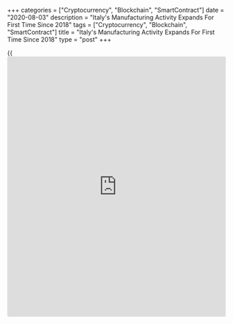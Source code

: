 +++
categories = ["Cryptocurrency", "Blockchain", "SmartContract"]
date = "2020-08-03"
description = "Italy's Manufacturing Activity Expands For First Time Since 2018"
tags = ["Cryptocurrency", "Blockchain", "SmartContract"]
title = "Italy's Manufacturing Activity Expands For First Time Since 2018"
type = "post"
+++

{{<iframe id="large-banner" src="https://www.bounty.group/#slide=4.0" width="100%" height="600" scrolling="no" style="border: 0px solid rgb(216, 221, 230); border-radius: 3px;">}}

Italy's manufacturing sector grew for the first time in nearly two years
in July, survey results from IHS Markit showed Monday.

The manufacturing Purchasing Managers' Index advanced to 51.9 in July
from 47.5 in June. This was the highest reading since June 2018 and
above economists' forecast of 51.2.  
  
Output rose for the second month in a row amid the first increase in
order book volumes since July 2018.

Easing lockdown measures and subsequent improvements in demand
conditions were linked by panelists to the rises in both production and
new [business][1].

However, employment declined for the fourteenth successive month in
July.  
  
On the prices front, the survey showed that cost burdens rose for the
first time since January amid reports of greater raw material costs.
Firms kept up discounting efforts in July with average charges falling
for the sixth month running and moderately.

Finally, firms remained optimistic with regards to output over the year
ahead.

For comments and feedback [contact](https://www.playgroundfx.com/contact/): editorial@rtt[news](https://www.letsplayfx.com/blog/forex-news-website/).com

[Economic News][2]

 **What parts of the world are seeing the best (and worst) economic
performances lately? Click[here][3] to check out our [Econ Scorecard][3]
and find out! See up-to-the-moment [ranking](https://www.playgroundfx.com/blog/crypto-exchange-ranking/)s for the best and worst
performers in [GDP][3], [unemployment rate][4], [inflation][5] and much
more.**

   1. www.rtt[news](https://www.letsplayfx.com/blog/forex-news-website/).com/Content/Business.aspx
   2. www.rtt[news](https://www.letsplayfx.com/blog/forex-news-website/).com/Content/EconomicNews.aspx
   3. www.rtt[news](https://www.letsplayfx.com/blog/forex-news-website/).com/economic-scorecard/world-rank/GDP/highest-performance.aspx
   4. www.rtt[news](https://www.letsplayfx.com/blog/forex-news-website/).com/economic-scorecard/world-rank/unemployment-rate/lowest-performance.aspx
   5. www.rtt[news](https://www.letsplayfx.com/blog/forex-news-website/).com/economic-scorecard/world-rank/CPI/highest-performance.aspx